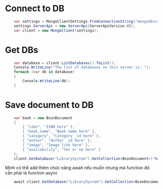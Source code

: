 ﻿# Connect to DB
```csharp
    var settings = MongoClientSettings.FromConnectionString("mongodb+srv://admin:HWiRjWnroiKmcyQw@librarymanagement.io7gmky.mongodb.net/?retryWrites=true&w=majority");
    settings.ServerApi = new ServerApi(ServerApiVersion.V1);
    var client = new MongoClient(settings);
```

# Get DBs
```csharp
    var database = client.ListDatabases().ToList();
    Console.WriteLine("The list of databases on this server is: ");
    foreach (var db in database)
    {
        Console.WriteLine(db);
    }
```

# Save document to DB
```csharp
    var book = new BsonDocument
    {
        { "isbn", "ISBN here" },
        { "book_name", "Book name here" },
        { "category", "Category _id here" },
        { "author", "Author _id here" },
        { "image", "Image link here" },
        { "availability", "Yes or no here" }
    };
    client.GetDatabase("LibrarySystem").GetCollection<BsonDocument>("Books").InsertOneAsync(book);
```
Mình có thể add thêm chức năng await nếu muốn nhưng mà function đó cần phải là function async
```csharp
    await client.GetDatabase("LibrarySystem").GetCollection<BsonDocument>("Books").InsertOneAsync(book);
```
    
